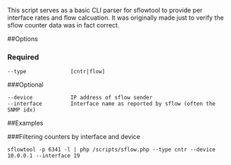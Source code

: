 This script serves as a basic CLI parser for sflowtool to provide per interface rates and flow calcuation. It was originally made just to verify the sflow counter data was in fact correct.

##Options

### Required

    --type              [cntr|flow]

###Optional

    --device            IP address of sflow sender
    --interface         Interface name as reported by sflow (often the SNMP idx)

##Examples

###Filtering counters by interface and device

    sflowtool -p 6341 -l | php /scripts/sflow.php --type cntr --device 10.0.0.1 --interface 19


